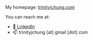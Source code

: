 My homepage: [trinityjchung.com](https://trinityjchung.com)

You can reach me at:
- 👥 [LinkedIn](https://www.linkedin.com/in/trinitychung/)
- 📫 trinityjchung [at] gmail [dot] com
